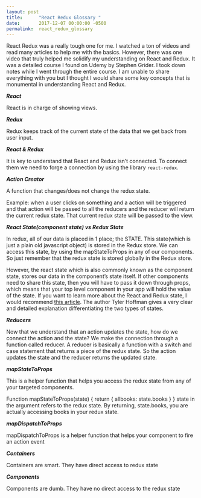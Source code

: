 ```yaml
---
layout: post
title:      "React Redux Glossary "
date:       2017-12-07 00:00:00 -0500
permalink:  react_redux_glossary
---
```



React Redux was a really tough one for me. I watched a ton of videos and read many articles to help me with the basics. However, there was one video that truly helped me solidify my understanding on React and Redux. It was a detailed course I found on Udemy by Stephen Grider. I took down notes while I went through the entire course. I am unable to share everything with you but I thought I would share some key concepts that is monumental in understanding React and Redux.


***React*** 

React is in charge of showing views.



***Redux*** 

Redux keeps track of the current state of the data that we get back from user input.
 
 

***React & Redux***

It is key to understand that React and Redux isn’t connected. To connect them we need to forge a connection by using the library `react-redux`.



***Action Creator***

A function that changes/does not change the redux state.

Example: when a user clicks on something and a action will be triggered and that action will be passed to all the reducers and the reducer will return the current redux state. That current redux state will be passed to the view.



***React State(component state) vs Redux State***

In redux, all of our data is placed in 1 place; the STATE. 
This state(which is just a plain old javascript object) is stored in the Redux store. We can access this state, by using the mapStateToProps in any of our components. So just remember that the redux state is stored globally in the Redux store.

However, the react state which is also commonly known as the component state,  stores our data in the component’s state itself.  If other components need to share this state, then you will have to pass it down through props, which means that your top level component in your app will hold the value of the state. If you want to learn more about the React and Redux state, I would recommend [this article](http://spin.atomicobject.com/2017/06/07/react-state-vs-redux-state/). The author Tyler Hoffman gives a very clear and detailed explanation differentiating the two types of states.



***Reducers***

Now that we understand that an action updates the state, how do we connect the action and the state? We make the connection through a function called reducer. A reducer is basically a function with a switch and case statement that returns a piece of the redux state. So the action updates the state and the reducer returns the updated state.



***mapStateToProps***

This is a helper function that helps you access the redux state from any of your targeted components.

Function mapStateToProps(state) {
    return { allbooks: state.books }
}
state in the argument refers to the redux state. By returning, state.books, you are actually accessing books in your redux state.



***mapDispatchToProps***

mapDispatchToProps is a helper function that helps your component to fire an action event 



***Containers***

Containers are smart. They have direct access to redux state



***Components***

Components are dumb. They have no direct access to the redux state



